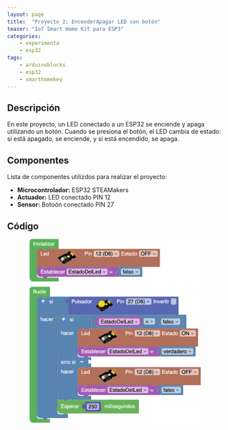 ```yaml
---
layout: page
title:  "Proyecto 2: EncenderApagar LED con botón"
teaser: "IoT Smart Home Kit para ESP3"
categories:
    - experimenta
    - esp32
tags:
    - arduinoblocks
    - esp32
    - smarthomekey
---
```


## Descripción
En este proyecto, un LED conectado a un ESP32 se enciende y apaga utilizando un botón. Cuando se presiona el botón, el LED cambia de estado: si está apagado, se enciende, y si está encendido, se apaga.

## Componentes
Lista de componentes utilizdos para realizar el proyecto:
- **Microcontrolador:** ESP32 STEAMakers
- **Actuador:** LED conectado PIN 12
- **Sensor:** Botoón conectado PIN 27 

## Código 
<p align="center">
    <img src="/images/experimenta/esp32/Proyectos/Proyecto2.png" alt="Proyecto 2" width="400"/>
</p>
